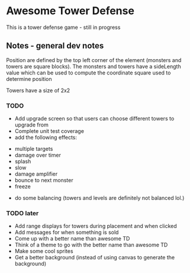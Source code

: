 # Awesome Tower Defense
This is a tower defense game - still in progress

## Notes - general dev notes

Position are defined by the top left corner of the element (monsters and towers are square blocks). The monsters and towers have a sideLength value which can be used to compute the coordinate square used to determine position

Towers have a size of 2x2

### TODO
* Add upgrade screen so that users can choose different towers to upgrade from
* Complete unit test coverage
* add the following effects:
 - multiple targets
 - damage over timer
 - splash
 - slow
 - damage amplifier
 - bounce to next monster
 - freeze
 * do some balancing (towers and levels are definitely not balanced lol.)

### TODO later
* Add range displays for towers during placement and when clicked
* Add messages for when something is sold
* Come up with a better name than awesome TD
* Think of a theme to go with the better name than awesome TD
* Make some cool sprites
* Get a better background (instead of using canvas to generate the background)
